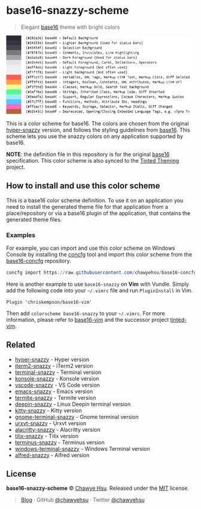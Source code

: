 # base16-snazzy-scheme

> Elegant [base16] theme with bright colors

![palette preview](base16-snazzy-scheme.png)

This is a color scheme for base16. The colors are chosen from the original [hyper-snazzy] version, and follows the styling guidelines from [base16]. This scheme lets you use the snazzy colors on any application supported by base16.

**NOTE**: the definition file in this repository is for the original [base16]
specification. This color scheme is also synced to the [Tinted Theming] project.

## How to install and use this color scheme

This is a base16 color scheme definition. To use it on an application you need to
install the generated theme file for that application from a place/repository or
via a base16 plugin of the application, that contains the generated theme files.

### Examples

For example, you can import and use this color scheme on Windows Console by installing
the [concfg] tool and import this color scheme from the [base16-concfg] repository.

``` powershell
concfg import https://raw.githubusercontent.com/chawyehsu/base16-concfg/master/presets/base16-snazzy.json
```

Here is another example to use `base16-snazzy` on **Vim** with Vundle. Simply
add the following code into your `~/.vimrc` file and run `PluginInstall` in Vim.

``` vim
Plugin 'chriskempson/base16-vim'
```

Then add `colorscheme base16-snazzy` to your `~/.vimrc`. For more information,
please refer to [base16-vim] and the successor project [tinted-vim].

## Related

- [hyper-snazzy] - Hyper version
- [iterm2-snazzy](https://github.com/sindresorhus/iterm2-snazzy) - iTerm2 version
- [terminal-snazzy](https://github.com/sindresorhus/terminal-snazzy) - Terminal version
- [konsole-snazzy](https://github.com/miedzinski/konsole-snazzy) - Konsole version
- [vscode-snazzy](https://github.com/Tyriar/vscode-snazzy) - VS Code version
- [emacs-snazzy](https://github.com/weijiangan/emacs-snazzy) - Emacs version
- [termite-snazzy](https://github.com/kbobrowski/termite-snazzy) - Termite version
- [deepin-snazzy](https://github.com/xxczaki/deepin-snazzy) - Linux Deepin terminal version
- [kitty-snazzy](https://github.com/connorholyday/kitty-snazzy) - Kitty version
- [gnome-terminal-snazzy](https://github.com/tobark/hyper-snazzy-gnome-terminal) - Gnome terminal version
- [urxvt-snazzy](https://github.com/LeonGr/urxvt-snazzy) - Urxvt version
- [alacritty-snazzy](https://github.com/alebelcor/alacritty-snazzy) - Alacritty version
- [tilix-snazzy](https://github.com/clrxbl/tilix-snazzy) - Tilix version
- [terminus-snazzy](https://github.com/ThibzR/terminus-snazzy) - Terminus version
- [windows-terminal-snazzy](https://github.com/Richienb/windows-terminal-snazzy) - Windows Terminal version
- [alfred-snazzy](https://github.com/zeitchef/alfred-snazzy) - Alfred version

## License

**base16-snazzy-scheme** © [Chawye Hsu](https://github.com/chawyehsu). Released under the [MIT](LICENSE) license.

> [Blog](https://chawyehsu.com) · GitHub [@chawyehsu](https://github.com/chawyehsu) · Twitter [@chawyehsu](https://twitter.com/chawyehsu)

[Base16]: https://github.com/chriskempson/base16
[Tinted Theming]: https://github.com/tinted-theming/schemes
[concfg]: https://github.com/lukesampson/concfg
[base16-concfg]: https://github.com/chawyehsu/base16-concfg
[hyper-snazzy]: https://github.com/sindresorhus/hyper-snazzy
[base16-vim]: https://github.com/chriskempson/base16-vim
[tinted-vim]: https://github.com/tinted-theming/tinted-vim
